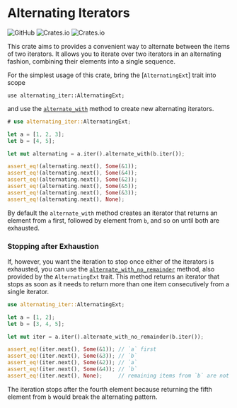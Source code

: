 # Alternating Iterators

![GitHub](https://img.shields.io/github/license/Mainzu/alternating-iter)
![Crates.io](https://img.shields.io/crates/v/alternating-iter)
![Crates.io](https://img.shields.io/crates/d/alternating-iter)

This crate aims to provides a convenient way to alternate between
the items of two iterators. It allows you to iterate over two iterators
in an alternating fashion, combining their elements into a single sequence.

For the simplest usage of this crate, bring the [`AlternatingExt`] trait into scope

```rust, no_run
use alternating_iter::AlternatingExt;
```

and use the [`alternate_with`](AlternatingExt::alternate_with) method
to create new alternating iterators.

```rust
# use alternating_iter::AlternatingExt;

let a = [1, 2, 3];
let b = [4, 5];

let mut alternating = a.iter().alternate_with(b.iter());

assert_eq!(alternating.next(), Some(&1));
assert_eq!(alternating.next(), Some(&4));
assert_eq!(alternating.next(), Some(&2));
assert_eq!(alternating.next(), Some(&5));
assert_eq!(alternating.next(), Some(&3));
assert_eq!(alternating.next(), None);
```

By default the `alternate_with` method creates an iterator that returns an element from `a` first,
followed by element from `b`, and so on until both are exhausted.

### Stopping after Exhaustion

If, however, you want the iteration to stop once either of the iterators is exhausted,
you can use the [`alternate_with_no_remainder`](AlternatingExt::alternate_with_no_remainder) method,
also provided by the `AlternatingExt` trait. This method returns an iterator that
stops as soon as it needs to return more than one item consecutively from a single iterator.

```rust
use alternating_iter::AlternatingExt;

let a = [1, 2];
let b = [3, 4, 5];

let mut iter = a.iter().alternate_with_no_remainder(b.iter());

assert_eq!(iter.next(), Some(&1)); // `a` first
assert_eq!(iter.next(), Some(&3)); // `b`
assert_eq!(iter.next(), Some(&2)); // `a`
assert_eq!(iter.next(), Some(&4)); // `b`
assert_eq!(iter.next(), None);     // remaining items from `b` are not returned
```

The iteration stops after the fourth element because returning the fifth element from `b`
would break the alternating pattern.
